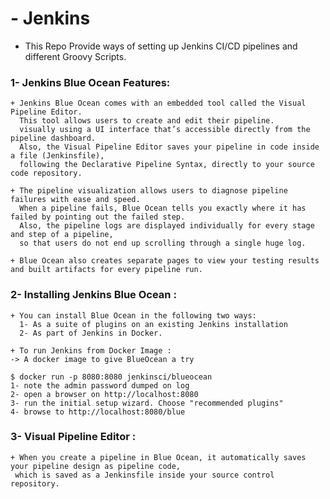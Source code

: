 # - Jenkins

- This Repo Provide ways of setting up Jenkins CI/CD pipelines and different Groovy Scripts.

### 1- Jenkins Blue Ocean Features:


    + Jenkins Blue Ocean comes with an embedded tool called the Visual Pipeline Editor. 
      This tool allows users to create and edit their pipeline.
      visually using a UI interface that’s accessible directly from the pipeline dashboard. 
      Also, the Visual Pipeline Editor saves your pipeline in code inside a file (Jenkinsfile), 
      following the Declarative Pipeline Syntax, directly to your source code repository.
      
    + The pipeline visualization allows users to diagnose pipeline failures with ease and speed. 
      When a pipeline fails, Blue Ocean tells you exactly where it has failed by pointing out the failed step. 
      Also, the pipeline logs are displayed individually for every stage and step of a pipeline, 
      so that users do not end up scrolling through a single huge log.

    + Blue Ocean also creates separate pages to view your testing results and built artifacts for every pipeline run.

### 2- Installing Jenkins Blue Ocean :

    + You can install Blue Ocean in the following two ways:
      1- As a suite of plugins on an existing Jenkins installation
      2- As part of Jenkins in Docker.
    
    + To run Jenkins from Docker Image :
    -> A docker image to give BlueOcean a try

    $ docker run -p 8080:8080 jenkinsci/blueocean
    1- note the admin password dumped on log
    2- open a browser on http://localhost:8080
    3- run the initial setup wizard. Choose "recommended plugins"
    4- browse to http://localhost:8080/blue

### 3- Visual Pipeline Editor :

    + When you create a pipeline in Blue Ocean, it automatically saves your pipeline design as pipeline code, 
     which is saved as a Jenkinsfile inside your source control repository.

    
